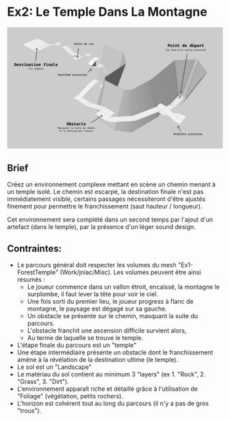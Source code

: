 # Ex2: Le Temple Dans La Montagne

<img width="640" src="overview.jpg">

## Brief

Créez un environnement complexe mettant en scène un chemin menant à un temple isolé.
Le chemin est escarpé, la destination finale n'est pas immédiatement visible, 
certains passages nécessiteront d'être ajustés finement pour permettre le 
franchissement (saut hauteur / longueur).

Cet environnement sera complété dans un second temps par l'ajout d'un artefact 
(dans le temple), par la présence d'un léger sound design.

## Contraintes: 
- Le parcours général doit respecter les volumes du mesh "Ex1-ForestTemple" 
  (Work/jniac/Misc). Les volumes peuvent être ainsi résumés : 
    - Le joueur commence dans un vallon étroit, encaissé, la montagne le surplombe, 
    il faut lever la tête pour voir le ciel. 
    - Une fois sorti du premier lieu, le joueur progress à flanc de montagne, le 
    paysage est dégagé sur sa gauche.
    - Un obstacle se présente sur le chemin, masquant la suite du parcours.
    - L'obstacle franchit une ascension difficile survient alors,
    - Au terme de laquelle se trouve le temple.
- L'étape finale du parcours est un "temple"
- Une étape intermédiaire présente un obstacle dont le franchissement amène 
  à la révélation de la destination ultime (le temple).
- Le sol est un "Landscape"
- Le matériau du sol contient au minimum 3 "layers" (ex 1. "Rock", 2. "Grass", 3. "Dirt").
- L'environnement apparaît riche et détaillé grâce à l'utilisation de "Foliage" 
  (végétation, petits rochers).
- L'horizon est cohérent tout au long du parcours (il n'y a pas de gros "trous").
